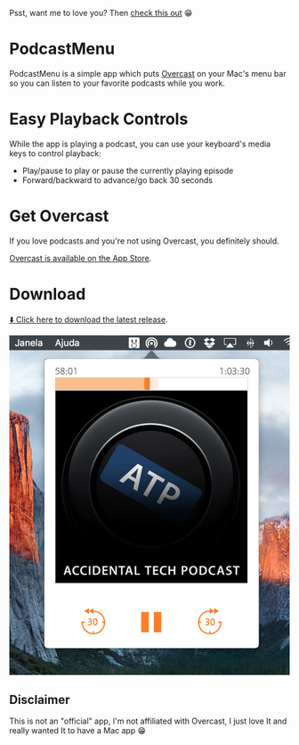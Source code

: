 Psst, want me to love you? Then [check this out](https://getbrowserhub.com) 😁

# PodcastMenu

PodcastMenu is a simple app which puts [Overcast](https://overcast.fm) on your Mac's menu bar so you can listen to your favorite podcasts while you work.

# Easy Playback Controls
While the app is playing a podcast, you can use your keyboard's media keys to control playback:

* Play/pause to play or pause the currently playing episode
* Forward/backward to advance/go back 30 seconds

# Get Overcast

If you love podcasts and you're not using Overcast, you definitely should. 

[Overcast is available on the App Store](https://itunes.apple.com/app/overcast-podcast-player/id888422857).

# Download

[⬇️ Click here to download the latest release](https://github.com/insidegui/PodcastMenu/raw/master/Releases/PodcastMenu_v1.0.zip).

![screenshot](screenshot.png)

## Disclaimer

This is not an "official" app, I'm not affiliated with Overcast, I just love It and really wanted It to have a Mac app 😁
